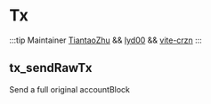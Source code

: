# Tx

:::tip Maintainer
[TiantaoZhu](https://github.com/TiantaoZhu) && [lyd00](https://github.com/lyd00) && [vite-crzn](https://github.com/vite-crzn)
:::

## tx_sendRawTx

Send a full original accountBlock
